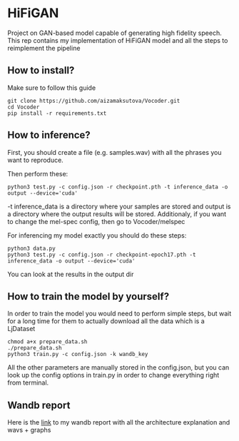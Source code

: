 # HiFiGAN
Project on GAN-based model capable of generating high fidelity speech. This rep contains my implementation of HiFiGAN model and all the steps to reimplement the pipeline

## How to install?

Make sure to follow this guide
```
git clone https://github.com/aizamaksutova/Vocoder.git
cd Vocoder
pip install -r requirements.txt
```

## How to inference?

First, you should create a file (e.g. samples.wav) with all the phrases you want to reproduce.

Then perform these:

```
python3 test.py -c config.json -r checkpoint.pth -t inference_data -o output --device='cuda'
```
-t inference_data is a directory where your samples are stored and output is a directory where the output results will be stored. 
Additionaly, if you want to change the mel-spec config, then go to Vocoder/melspec

For inferencing my model exactly you should do these steps:
```
python3 data.py
python3 test.py -c config.json -r checkpoint-epoch17.pth -t inference_data -o output --device='cuda'
```
You can look at the results in the output dir

## How to train the model by yourself?
In order to train the model you would need to perform simple steps, but wait for a long time for them to actually download all the data which is a LjDataset

```
chmod a+x prepare_data.sh
./prepare_data.sh
python3 train.py -c config.json -k wandb_key
```
All the other parameters are manually stored in the config.json, but you can look up the config options in train.py in order to change everything right from terminal.


## Wandb report

Here is the [link](https://wandb.ai/aamaksutova/vocoder/reports/HifiGan-project-report--Vmlldzo2MTY0NDAw?accessToken=us6u702jtkujv3cbpzyra31h96to29an4ffbbp5yo99q87ywtoii2ffrvql6lpsj) to my wandb report with all the architecture explanation and wavs + graphs


